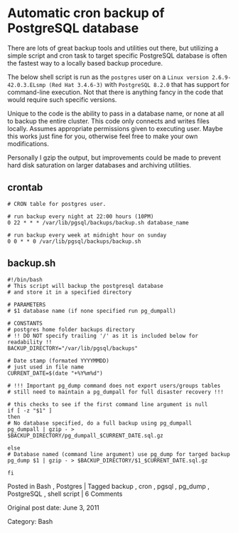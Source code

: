 # Automatic cron backup of PostgreSQL database

There are lots of great backup tools and utilities out there, but utilizing a
simple script and cron task to target specific PostgreSQL database is often
the fastest way to a locally based backup procedure.

The below shell script is run as the ` postgres ` user on a ` Linux version
2.6.9-42.0.3.ELsmp (Red Hat 3.4.6-3) ` with ` PostgreSQL 8.2.0 ` that has
support for command-line execution. Not that there is anything fancy in the
code that would require such specific versions.

Unique to the code is the ability to pass in a database name, or none at all
to backup the entire cluster. This code only connects and writes files
locally. Assumes appropriate permissions given to executing user. Maybe this
works just fine for you, otherwise feel free to make your own modifications.

Personally I gzip the output, but improvements could be made to prevent hard
disk saturation on larger databases and archiving utilities.

##  crontab

    
    
    # CRON table for postgres user.
    
    # run backup every night at 22:00 hours (10PM)
    0 22 * * * /var/lib/pgsql/backups/backup.sh database_name
    
    # run backup every week at midnight hour on sunday
    0 0 * * 0 /var/lib/pgsql/backups/backup.sh
    

##  backup.sh

    
    
    #!/bin/bash
    # This script will backup the postgresql database
    # and store it in a specified directory
    
    # PARAMETERS
    # $1 database name (if none specified run pg_dumpall)
    
    # CONSTANTS
    # postgres home folder backups directory
    # !! DO NOT specify trailing '/' as it is included below for readability !!
    BACKUP_DIRECTORY="/var/lib/pgsql/backups"
    
    # Date stamp (formated YYYYMMDD)
    # just used in file name
    CURRENT_DATE=$(date "+%Y%m%d")
    
    # !!! Important pg_dump command does not export users/groups tables
    # still need to maintain a pg_dumpall for full disaster recovery !!!
    
    # this checks to see if the first command line argument is null
    if [ -z "$1" ]
    then
    # No database specified, do a full backup using pg_dumpall
    pg_dumpall | gzip - > $BACKUP_DIRECTORY/pg_dumpall_$CURRENT_DATE.sql.gz
    
    else
    # Database named (command line argument) use pg_dump for targed backup
    pg_dump $1 | gzip - > $BACKUP_DIRECTORY/$1_$CURRENT_DATE.sql.gz
    
    fi
    

Posted in Bash , Postgres | Tagged backup , cron , pgsql , pg_dump , PostgreSQL , shell script | 6 Comments 


Original post date: June 3, 2011

Category: Bash